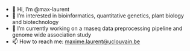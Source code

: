 - 👋 Hi, I’m @max-laurent
- 👀 I’m interested in bioinformatics, quantitative genetics, plant biology and biotechnology
- 🌱 I’m currently working on a rnaseq data preprocessing pipeline and genome wide association study
- 📫 How to reach me: maxime.laurent@uclouvain.be

<!---
max-laurent/max-laurent is a ✨ special ✨ repository because its `README.md` (this file) appears on your GitHub profile.
You can click the Preview link to take a look at your changes.
--->
